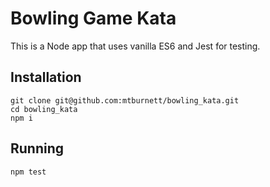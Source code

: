 # Bowling Game Kata

This is a Node app that uses vanilla ES6 and Jest for testing.

## Installation

```
git clone git@github.com:mtburnett/bowling_kata.git
cd bowling_kata
npm i
```

## Running
```
npm test
```